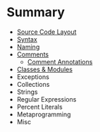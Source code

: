 # Summary

* [Source Code Layout](source_code_layout.md)
* [Syntax](syntax.md)
* [Naming](naming.md)
* [Comments](comments.md)
   * [Comment Annotations](comment_annotations.md)
* [Classes & Modules](classes_and_modules.md)
* Exceptions
* Collections
* Strings
* Regular Expressions
* Percent Literals
* Metaprogramming
* Misc
